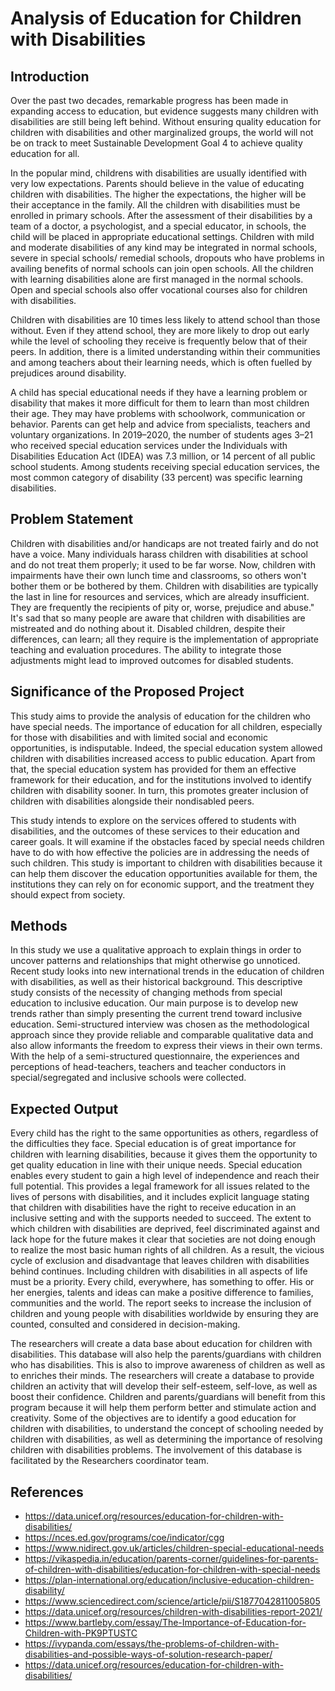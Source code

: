 # Analysis of Education for Children with Disabilities

## Introduction
Over the past two decades, remarkable progress has been made in expanding access to education, but evidence suggests many children with disabilities are still being left behind. Without ensuring quality education for children with disabilities and other marginalized groups, the world will not be on track to meet Sustainable Development Goal 4 to achieve quality education for all.  

In the popular mind, childrens with disabilities are usually identified with very low expectations. Parents should believe in the value of educating children with disabilities. The higher the expectations, the higher will be their acceptance in the family. All the children with disabilities must be enrolled in primary schools. After the assessment of their disabilities by a team of a doctor, a psychologist, and a special educator, in schools, the child will be placed in appropriate educational settings. Children with mild and moderate disabilities of any kind may be integrated in normal schools, severe in special schools/ remedial schools, dropouts who have problems in availing benefits of normal schools can join open schools. All the children with learning disabilities alone are first managed in the normal schools. Open and special schools also offer vocational courses also for children with disabilities.

Children with disabilities are 10 times less likely to attend school than those without. Even if they attend school, they are more likely to drop out early while the level of schooling they receive is frequently below that of their peers. In addition, there is a limited understanding within their communities and among teachers about their learning needs, which is often fuelled by prejudices around disability.

A child has special educational needs if they have a learning problem or disability that makes it more difficult for them to learn than most children their age. They may have problems with schoolwork, communication or behavior. Parents can get help and advice from specialists, teachers and voluntary organizations. In 2019–2020, the number of students ages 3–21 who received special education services under the Individuals with Disabilities Education Act (IDEA) was 7.3 million, or 14 percent of all public school students. Among students receiving special education services, the most common category of disability (33 percent) was specific learning disabilities.

## Problem Statement
Children with disabilities and/or handicaps are not treated fairly and do not have a voice. Many individuals harass children with disabilities at school and do not treat them properly; it used to be far worse. Now, children with impairments have their own lunch time and classrooms, so others won't bother them or be bothered by them. Children with disabilities are typically the last in line for resources and services, which are already insufficient. They are frequently the recipients of pity or, worse, prejudice and abuse." It's sad that so many people are aware that children with disabilities are mistreated and do nothing about it. Disabled children, despite their differences, can learn; all they require is the implementation of appropriate teaching and evaluation procedures. The ability to integrate those adjustments might lead to improved outcomes for disabled students.

## Significance of the Proposed Project
This study aims to provide the analysis of education for the children who have special needs. The importance of education for all children, especially for those with disabilities and with limited social and economic opportunities, is indisputable. Indeed, the special education system allowed children with disabilities increased access to public education. Apart from that, the special education system has provided for them an effective framework for their education, and for the institutions involved to identify children with disability sooner. In turn, this promotes greater inclusion of children with disabilities alongside their nondisabled peers.

This study intends to explore on the services offered to students with disabilities, and the outcomes of these services to their education and career goals. It will examine if the obstacles faced by special needs children have to do with how effective the policies are in addressing the needs of such children. This study is important to children with disabilities because it can help them discover the education opportunities available for them, the institutions they can rely on for economic support, and the treatment they should expect from society. 

## Methods
In this study we use a qualitative approach to explain things in order to uncover patterns and relationships that might otherwise go unnoticed. Recent study looks into new international trends in the education of children with disabilities, as well as their historical background. This descriptive study consists of the necessity of changing methods from special education to inclusive education. Our main purpose is to develop new trends rather than simply presenting the current trend toward inclusive education. Semi-structured  interview was  chosen  as  the methodological approach since they provide reliable and comparable qualitative data and also allow informants the freedom  to express  their views  in their  own  terms. With  the  help  of a semi-structured  questionnaire,  the experiences  and  perceptions  of  head-teachers,  teachers and  teacher  conductors  in  special/segregated  and inclusive schools were collected. 

## Expected Output
Every child has the right to the same opportunities as others, regardless of the difficulties they face. Special education is of great importance for children with learning disabilities, because it gives them the opportunity to get quality education in line with their unique needs. Special education enables every student to gain a high level of independence and reach their full potential.  This provides a legal framework for all issues related to the lives of persons with disabilities, and it includes explicit language stating that children with disabilities have the right to receive education in an inclusive setting and with the supports needed to succeed. The extent to which children with disabilities are deprived, feel discriminated against and lack hope for the future makes it clear that societies are not doing enough to realize the most basic human rights of all children. As a result, the vicious cycle of exclusion and disadvantage that leaves children with disabilities behind continues. Including children with disabilities in all aspects of life must be a priority. Every child, everywhere, has something to offer. His or her energies, talents and ideas can make a positive difference to families, communities and the world. The report seeks to increase the inclusion of children and young people with disabilities worldwide by ensuring they are counted, consulted and considered in decision-making. 

The researchers will create a data base about education for children with disabilities. This database will also help the parents/guardians with children who has disabilities. This is also to improve awareness of children as well as to enriches their minds. The researchers will create a database to provide children an activity that will develop their self-esteem, self-love, as well as boost their confidence. Children and parents/guardians will benefit from this program because it will help them perform better and stimulate action and creativity. Some of the objectives are to identify a good education for children with disabilities, to understand the concept of schooling needed by children with disabilities, as well as determining the importance of resolving children with disabilities problems. The involvement of this database is facilitated by the Researchers coordinator team.

## References
- https://data.unicef.org/resources/education-for-children-with-disabilities/
- https://nces.ed.gov/programs/coe/indicator/cgg
- https://www.nidirect.gov.uk/articles/children-special-educational-needs
- https://vikaspedia.in/education/parents-corner/guidelines-for-parents-of-children-with-disabilities/education-for-children-with-special-needs
- https://plan-international.org/education/inclusive-education-children-disability/
- https://www.sciencedirect.com/science/article/pii/S1877042811005805
- https://data.unicef.org/resources/children-with-disabilities-report-2021/
- https://www.bartleby.com/essay/The-Importance-of-Education-for-Children-with-PK9PTUSTC
- https://ivypanda.com/essays/the-problems-of-children-with-disabilities-and-possible-ways-of-solution-research-paper/
- https://data.unicef.org/resources/education-for-children-with-disabilities/

